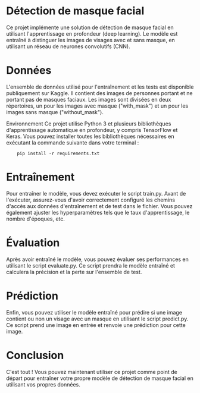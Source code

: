 # Détection de masque facial
Ce projet implémente une solution de détection de masque facial en utilisant l'apprentissage en profondeur (deep learning). Le modèle est entraîné à distinguer les images de visages avec et sans masque, en utilisant un réseau de neurones convolutifs (CNN).

# Données
L'ensemble de données utilisé pour l'entraînement et les tests est disponible publiquement sur Kaggle.
Il contient des images de personnes portant et ne portant pas de masques faciaux. Les images sont divisées en deux répertoires, un pour les images avec masque ("with_mask") et un pour les images sans masque ("without_mask").

Environnement
Ce projet utilise Python 3 et plusieurs bibliothèques d'apprentissage automatique en profondeur, y compris TensorFlow et Keras. Vous pouvez installer toutes les bibliothèques nécessaires en exécutant la commande suivante dans votre terminal :

        pip install -r requirements.txt

# Entraînement
Pour entraîner le modèle, vous devez exécuter le script train.py. Avant de l'exécuter, assurez-vous d'avoir correctement configuré les chemins d'accès aux données d'entraînement et de test dans le fichier. Vous pouvez également ajuster les hyperparamètres tels que le taux d'apprentissage, le nombre d'époques, etc.

# Évaluation
Après avoir entraîné le modèle, vous pouvez évaluer ses performances en utilisant le script evaluate.py. Ce script prendra le modèle entraîné et calculera la précision et la perte sur l'ensemble de test.

# Prédiction
Enfin, vous pouvez utiliser le modèle entraîné pour prédire si une image contient ou non un visage avec un masque en utilisant le script predict.py. Ce script prend une image en entrée et renvoie une prédiction pour cette image.

# Conclusion
C'est tout ! Vous pouvez maintenant utiliser ce projet comme point de départ pour entraîner votre propre modèle de détection de masque facial en utilisant vos propres données.
